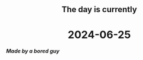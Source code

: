 <h2 align=center>The day is currently</h2>
<h1 align=center><!--TIME BEGIN-->2024-06-25<!--TIME END--></h1>
<h5>Made by a bored guy</h5>
